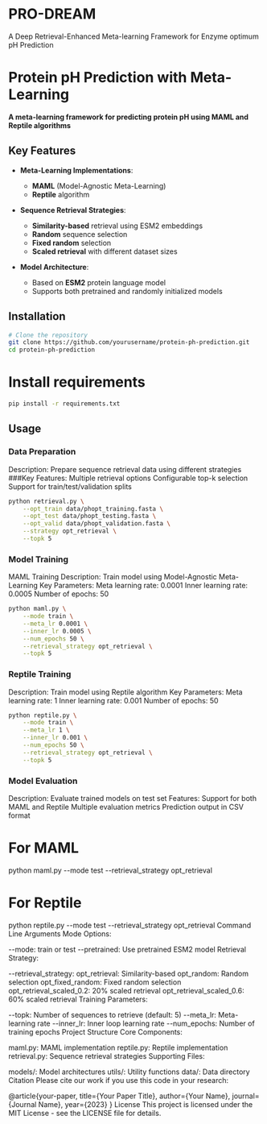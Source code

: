 # PRO-DREAM
A Deep Retrieval-Enhanced Meta-learning Framework for Enzyme optimum pH Prediction
# Protein pH Prediction with Meta-Learning

**A meta-learning framework for predicting protein pH using MAML and Reptile algorithms**

## Key Features

- **Meta-Learning Implementations**:
  - **MAML** (Model-Agnostic Meta-Learning)
  - **Reptile** algorithm
  
- **Sequence Retrieval Strategies**:
  - **Similarity-based** retrieval using ESM2 embeddings
  - **Random** sequence selection
  - **Fixed random** selection
  - **Scaled retrieval** with different dataset sizes

- **Model Architecture**:
  - Based on **ESM2** protein language model
  - Supports both pretrained and randomly initialized models

## Installation

```bash
# Clone the repository
git clone https://github.com/yourusername/protein-ph-prediction.git
cd protein-ph-prediction
```
# Install requirements
```bash
pip install -r requirements.txt
```

## Usage
### Data Preparation
Description: Prepare sequence retrieval data using different strategies
###Key Features:
Multiple retrieval options
Configurable top-k selection
Support for train/test/validation splits
```bash
python retrieval.py \
    --opt_train data/phopt_training.fasta \
    --opt_test data/phopt_testing.fasta \
    --opt_valid data/phopt_validation.fasta \
    --strategy opt_retrieval \
    --topk 5
```
### Model Training
MAML Training
Description: Train model using Model-Agnostic Meta-Learning
Key Parameters:
Meta learning rate: 0.0001
Inner learning rate: 0.0005
Number of epochs: 50
```bash
python maml.py \
    --mode train \
    --meta_lr 0.0001 \
    --inner_lr 0.0005 \
    --num_epochs 50 \
    --retrieval_strategy opt_retrieval \
    --topk 5
```
### Reptile Training
Description: Train model using Reptile algorithm
Key Parameters:
Meta learning rate: 1
Inner learning rate: 0.001
Number of epochs: 50
```bash
python reptile.py \
    --mode train \
    --meta_lr 1 \
    --inner_lr 0.001 \
    --num_epochs 50 \
    --retrieval_strategy opt_retrieval \
    --topk 5
```
### Model Evaluation
Description: Evaluate trained models on test set
Features:
Support for both MAML and Reptile
Multiple evaluation metrics
Prediction output in CSV format
# For MAML
python maml.py --mode test --retrieval_strategy opt_retrieval

# For Reptile
python reptile.py --mode test --retrieval_strategy opt_retrieval
Command Line Arguments
Mode Options:

--mode: train or test
--pretrained: Use pretrained ESM2 model
Retrieval Strategy:

--retrieval_strategy:
opt_retrieval: Similarity-based
opt_random: Random selection
opt_fixed_random: Fixed random selection
opt_retrieval_scaled_0.2: 20% scaled retrieval
opt_retrieval_scaled_0.6: 60% scaled retrieval
Training Parameters:

--topk: Number of sequences to retrieve (default: 5)
--meta_lr: Meta-learning rate
--inner_lr: Inner loop learning rate
--num_epochs: Number of training epochs
Project Structure
Core Components:

maml.py: MAML implementation
reptile.py: Reptile implementation
retrieval.py: Sequence retrieval strategies
Supporting Files:

models/: Model architectures
utils/: Utility functions
data/: Data directory
Citation
Please cite our work if you use this code in your research:

@article{your-paper,
  title={Your Paper Title},
  author={Your Name},
  journal={Journal Name},
  year={2023}
}
License
This project is licensed under the MIT License - see the LICENSE file for details.